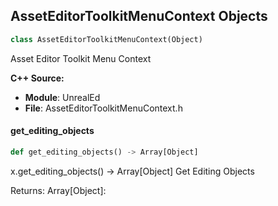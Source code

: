 ## AssetEditorToolkitMenuContext Objects

```python
class AssetEditorToolkitMenuContext(Object)
```

Asset Editor Toolkit Menu Context

**C++ Source:**

- **Module**: UnrealEd
- **File**: AssetEditorToolkitMenuContext.h

<a id="unreal.AssetEditorToolkitMenuContext.get_editing_objects"></a>

#### get_editing_objects

```python
def get_editing_objects() -> Array[Object]
```

x.get_editing_objects() -> Array[Object]
Get Editing Objects

Returns:
    Array[Object]:

<a id="unreal.AssetGuideline"></a>